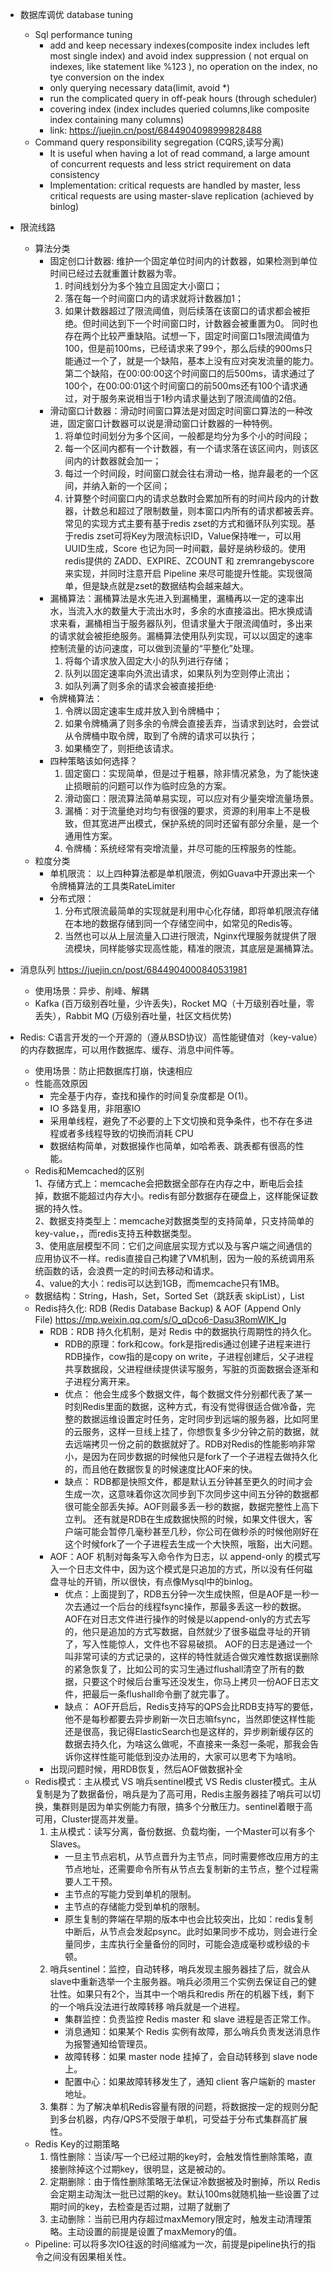 * 数据库调优 database tuning  
    * Sql performance tuning
        * add and keep necessary indexes(composite index includes left most single index) and avoid index suppression ( not erqual on indexes, like statement like %123 ), no operation on the index, no tye conversion on the index
        * only querying necessary data(limit, avoid *)
        * run the complicated query in off-peak hours (through scheduler)
        * covering index (index includes queried columns,like composite index containing many columns)
        * link: https://juejin.cn/post/6844904098999828488
    * Command query responsibility segregation (CQRS,读写分离)
        * It is useful when having a lot of read command, a large amount of concurrent requests and less strict requirement on data consistency
        * Implementation: critical requests are handled by master, less critical requests are using master-slave replication (achieved by binlog)
        
* 限流线路
    * 算法分类
        * 固定创口计数器: 维护一个固定单位时间内的计数器，如果检测到单位时间已经过去就重置计数器为零。
          1. 时间线划分为多个独立且固定大小窗口；
          2. 落在每一个时间窗口内的请求就将计数器加1；
          3. 如果计数器超过了限流阈值，则后续落在该窗口的请求都会被拒绝。但时间达到下一个时间窗口时，计数器会被重置为0。
          同时也存在两个比较严重缺陷。试想一下，固定时间窗口1s限流阈值为100，但是前100ms，已经请求来了99个，那么后续的900ms只能通过一个了，就是一个缺陷，基本上没有应对突发流量的能力。第二个缺陷，在00:00:00这个时间窗口的后500ms，请求通过了100个，在00:00:01这个时间窗口的前500ms还有100个请求通过，对于服务来说相当于1秒内请求量达到了限流阈值的2倍。
        * 滑动窗口计数器：滑动时间窗口算法是对固定时间窗口算法的一种改进，固定窗口计数器可以说是滑动窗口计数器的一种特例。
          1. 将单位时间划分为多个区间，一般都是均分为多个小的时间段；
          2. 每一个区间内都有一个计数器，有一个请求落在该区间内，则该区间内的计数器就会加一；
          3. 每过一个时间段，时间窗口就会往右滑动一格，抛弃最老的一个区间，并纳入新的一个区间；
          4. 计算整个时间窗口内的请求总数时会累加所有的时间片段内的计数器，计数总和超过了限制数量，则本窗口内所有的请求都被丢弃。
          常见的实现方式主要有基于redis zset的方式和循环队列实现。基于redis zset可将Key为限流标识ID，Value保持唯一，可以用UUID生成，Score 也记为同一时间戳，最好是纳秒级的。使用redis提供的 ZADD、EXPIRE、ZCOUNT 和 zremrangebyscore 来实现，并同时注意开启 Pipeline 来尽可能提升性能。实现很简单，但是缺点就是zset的数据结构会越来越大。
        * 漏桶算法：漏桶算法是水先进入到漏桶里，漏桶再以一定的速率出水，当流入水的数量大于流出水时，多余的水直接溢出。把水换成请求来看，漏桶相当于服务器队列，但请求量大于限流阈值时，多出来的请求就会被拒绝服务。漏桶算法使用队列实现，可以以固定的速率控制流量的访问速度，可以做到流量的“平整化”处理。
          1. 将每个请求放入固定大小的队列进行存储；
          2. 队列以固定速率向外流出请求，如果队列为空则停止流出；
          3. 如队列满了则多余的请求会被直接拒绝· 
        * 令牌桶算法：
          1. 令牌以固定速率生成并放入到令牌桶中；
          2. 如果令牌桶满了则多余的令牌会直接丢弃，当请求到达时，会尝试从令牌桶中取令牌，取到了令牌的请求可以执行；
          3. 如果桶空了，则拒绝该请求。
        * 四种策略该如何选择？
          1. 固定窗口：实现简单，但是过于粗暴，除非情况紧急，为了能快速止损眼前的问题可以作为临时应急的方案。
          2. 滑动窗口：限流算法简单易实现，可以应对有少量突增流量场景。
          3. 漏桶：对于流量绝对均匀有很强的要求，资源的利用率上不是极致，但其宽进严出模式，保护系统的同时还留有部分余量，是一个通用性方案。
          4. 令牌桶：系统经常有突增流量，并尽可能的压榨服务的性能。
    * 粒度分类
        * 单机限流： 以上四种算法都是单机限流，例如Guava中开源出来一个令牌桶算法的工具类RateLimiter
        * 分布式限：
          1. 分布式限流最简单的实现就是利用中心化存储，即将单机限流存储在本地的数据存储到同一个存储空间中，如常见的Redis等。
          2. 当然也可以从上层流量入口进行限流，Nginx代理服务就提供了限流模块，同样能够实现高性能，精准的限流，其底层是漏桶算法。
    

* 消息队列 https://juejin.cn/post/6844904000840531981
    * 使用场景：异步、削峰、解耦
    * Kafka (百万级别吞吐量，少许丢失)，Rocket MQ（十万级别吞吐量，零丢失），Rabbit MQ (万级别吞吐量，社区文档优势)


* Redis: C语言开发的一个开源的（遵从BSD协议）高性能键值对（key-value）的内存数据库，可以用作数据库、缓存、消息中间件等。
    * 使用场景：防止把数据库打崩，快速相应
    * 性能高效原因
      * 完全基于内存，查找和操作的时间复杂度都是 O(1)。
      * IO 多路复用，非阻塞IO
      * 采用单线程，避免了不必要的上下文切换和竞争条件，也不存在多进程或者多线程导致的切换而消耗 CPU
      * 数据结构简单，对数据操作也简单，如哈希表、跳表都有很高的性能。
    * Redis和Memcached的区别  
      1、存储方式上：memcache会把数据全部存在内存之中，断电后会挂掉，数据不能超过内存大小。redis有部分数据存在硬盘上，这样能保证数据的持久性。  
      2、数据支持类型上：memcache对数据类型的支持简单，只支持简单的key-value，，而redis支持五种数据类型。  
      3、使用底层模型不同：它们之间底层实现方式以及与客户端之间通信的应用协议不一样。redis直接自己构建了VM机制，因为一般的系统调用系统函数的话，会浪费一定的时间去移动和请求。  
      4、value的大小：redis可以达到1GB，而memcache只有1MB。
    * 数据结构：String，Hash，Set，Sorted Set（跳跃表 skipList），List
    * Redis持久化: RDB (Redis Database Backup) & AOF (Append Only File) https://mp.weixin.qq.com/s/O_qDco6-Dasu3RomWIK_Ig
      * RDB：RDB 持久化机制，是对 Redis 中的数据执行周期性的持久化。
        - RDB的原理：fork和cow。fork是指redis通过创建子进程来进行RDB操作，cow指的是copy on write，子进程创建后，父子进程共享数据段，父进程继续提供读写服务，写脏的页面数据会逐渐和子进程分离开来。
        - 优点： 他会生成多个数据文件，每个数据文件分别都代表了某一时刻Redis里面的数据，这种方式，有没有觉得很适合做冷备，完整的数据运维设置定时任务，定时同步到远端的服务器，比如阿里的云服务，这样一旦线上挂了，你想恢复多少分钟之前的数据，就去远端拷贝一份之前的数据就好了。RDB对Redis的性能影响非常小，是因为在同步数据的时候他只是fork了一个子进程去做持久化的，而且他在数据恢复的时候速度比AOF来的快。
        - 缺点： RDB都是快照文件，都是默认五分钟甚至更久的时间才会生成一次，这意味着你这次同步到下次同步这中间五分钟的数据都很可能全部丢失掉。AOF则最多丢一秒的数据，数据完整性上高下立判。
          还有就是RDB在生成数据快照的时候，如果文件很大，客户端可能会暂停几毫秒甚至几秒，你公司在做秒杀的时候他刚好在这个时候fork了一个子进程去生成一个大快照，哦豁，出大问题。
      * AOF：AOF 机制对每条写入命令作为日志，以 append-only 的模式写入一个日志文件中，因为这个模式是只追加的方式，所以没有任何磁盘寻址的开销，所以很快，有点像Mysql中的binlog。
        - 优点：上面提到了，RDB五分钟一次生成快照，但是AOF是一秒一次去通过一个后台的线程fsync操作，那最多丢这一秒的数据。
          AOF在对日志文件进行操作的时候是以append-only的方式去写的，他只是追加的方式写数据，自然就少了很多磁盘寻址的开销了，写入性能惊人，文件也不容易破损。
          AOF的日志是通过一个叫非常可读的方式记录的，这样的特性就适合做灾难性数据误删除的紧急恢复了，比如公司的实习生通过flushall清空了所有的数据，只要这个时候后台重写还没发生，你马上拷贝一份AOF日志文件，把最后一条flushall命令删了就完事了。
        - 缺点： AOF开启后，Redis支持写的QPS会比RDB支持写的要低，他不是每秒都要去异步刷新一次日志嘛fsync，当然即使这样性能还是很高，我记得ElasticSearch也是这样的，异步刷新缓存区的数据去持久化，为啥这么做呢，不直接来一条怼一条呢，那我会告诉你这样性能可能低到没办法用的，大家可以思考下为啥哟。
      * 出现问题时候，用RDB恢复，然后AOF做数据补全
    * Redis模式：主从模式 VS 哨兵sentinel模式 VS Redis cluster模式。主从复制是为了数据备份，哨兵是为了高可用，Redis主服务器挂了哨兵可以切换，集群则是因为单实例能力有限，搞多个分散压力。sentinel着眼于高可用，Cluster提高并发量。
      1. 主从模式：读写分离，备份数据、负载均衡，一个Master可以有多个Slaves。
         - 一旦主节点宕机，从节点晋升为主节点，同时需要修改应用方的主节点地址，还需要命令所有从节点去复制新的主节点，整个过程需要人工干预。
         - 主节点的写能力受到单机的限制。
         - 主节点的存储能力受到单机的限制。
         - 原生复制的弊端在早期的版本中也会比较突出，比如：redis复制中断后，从节点会发起psync。此时如果同步不成功，则会进行全量同步，主库执行全量备份的同时，可能会造成毫秒或秒级的卡顿。
      2. 哨兵sentinel：监控，自动转移，哨兵发现主服务器挂了后，就会从slave中重新选举一个主服务器。哨兵必须用三个实例去保证自己的健壮性。如果只有2个，当其中一个哨兵和redis 所在的机器下线，剩下的一个哨兵没法进行故障转移
         哨兵就是一个进程。
         - 集群监控：负责监控 Redis master 和 slave 进程是否正常工作。
         - 消息通知：如果某个 Redis 实例有故障，那么哨兵负责发送消息作为报警通知给管理员。
         - 故障转移：如果 master node 挂掉了，会自动转移到 slave node 上。
         - 配置中心：如果故障转移发生了，通知 client 客户端新的 master 地址。
      3. 集群：为了解决单机Redis容量有限的问题，将数据按一定的规则分配到多台机器，内存/QPS不受限于单机，可受益于分布式集群高扩展性。
    * Redis Key的过期策略
        1. 惰性删除：当读/写一个已经过期的key时，会触发惰性删除策略，直接删除掉这个过期key，很明显，这是被动的。
        2. 定期删除：由于惰性删除策略无法保证冷数据被及时删掉，所以 Redis 会定期主动淘汰一批已过期的key。默认100ms就随机抽一些设置了过期时间的key，去检查是否过期，过期了就删了
        3. 主动删除：当前已用内存超过maxMemory限定时，触发主动清理策略。主动设置的前提是设置了maxMemory的值。
    * Pipeline: 可以将多次IO往返的时间缩减为一次，前提是pipeline执行的指令之间没有因果相关性。

            